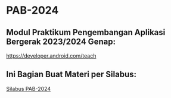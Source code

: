 # PAB-2024
## Modul Praktikum Pengembangan Aplikasi Bergerak 2023/2024 Genap:
https://developer.android.com/teach

## Ini Bagian Buat Materi per Silabus:
[Silabus PAB-2024](https://docs.google.com/spreadsheets/d/1XmbLsh5Wqi3P-P_00NlFoybutY_GucFKK29O7_EAxaI/edit#gid=971384500)

